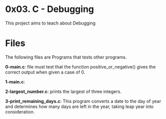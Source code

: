 # 0x03. C - Debugging

This project aims to teach about Debugging 

# Files

The following files are Programs that tests other programs.

**0-main.c**: file must test that the function positive_or_negative() gives the correct output when given a case of 0.

**1-main.c**:

**2-largest_number.c**: prints the largest of three integers.

**3-print_remaining_days.c**: This program converts a date to the day of year and determines how many days are left in the year, taking leap year into consideration.
